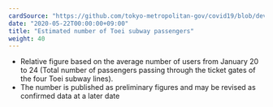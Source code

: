 ```yaml
---
cardSource: "https://github.com/tokyo-metropolitan-gov/covid19/blob/development/data/metro.json"
date: "2020-05-22T00:00:00+09:00"
title: "Estimated number of Toei subway passengers"
weight: 40
---
```


- Relative figure based on the average number of users from January 20 to 24 (Total number of passengers passing through the ticket gates of the four Toei subway lines).
- The number is published as preliminary figures and may be revised as confirmed data at a later date
